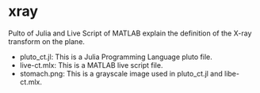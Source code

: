 # xray
Pulto of Julia and Live Script of MATLAB explain the definition of the X-ray transform on the plane.  
- pluto_ct.jl: This is a Julia Programming Language pluto file. 
- live-ct.mlx: This is a MATLAB live script file. 
- stomach.png: This is a grayscale image used in pluto_ct.jl and libe-ct.mlx.

